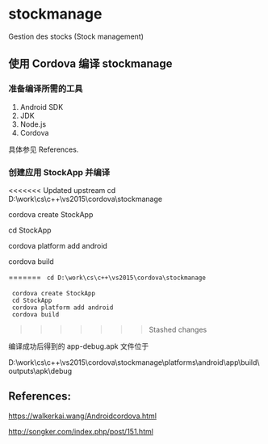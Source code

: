 ﻿# stockmanage
Gestion des stocks (Stock management)


## 使用 Cordova 编译 stockmanage

### 准备编译所需的工具
1. Android SDK
2. JDK
3. Node.js
4. Cordova

具体参见 References.

### 创建应用 StockApp 并编译

<<<<<<< Updated upstream
cd D:\work\cs\c++\vs2015\cordova\stockmanage<br/>

cordova create StockApp  <br/>
  
cd StockApp  <br/>
  
cordova platform add android  <br/>
  
cordova build  <br/>

=======
<code>
  cd D:\work\cs\c++\vs2015\cordova\stockmanage
</code>  
<code>
  cordova create StockApp
</code>  
<code>
  cd StockApp
</code>  
<code>
  cordova platform add android
</code>  
<code>
  cordova build
</code>  
>>>>>>> Stashed changes

编译成功后得到的 app-debug.apk 文件位于
  
D:\work\cs\c++\vs2015\cordova\stockmanage\platforms\android\app\build\outputs\apk\debug




## References:

https://walkerkai.wang/Androidcordova.html

http://songker.com/index.php/post/151.html
